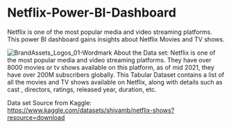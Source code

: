 # Netflix-Power-BI-Dashboard
Netflix is one of the most popular media and video streaming platforms. This power BI dashboard gains insights about Netflix Movies and TV shows.

![BrandAssets_Logos_01-Wordmark](https://github.com/Jayadharanirajapaksha/Netflix-Power-BI-Dashboard/assets/116358845/79171c75-f01b-471c-8cb7-2538fbf51a69)
About the Data set:
Netflix is one of the most popular media and video streaming platforms. They have over
8000 movies or tv shows available on this platform, as of mid 2021, they have over 200M
subscribers globally. This Tabular Dataset contains a list of all the movies and TV shows
available on Netflix, along with details such as cast , directors, ratings, released year, duration,
etc.

Data set Source from Kaggle:
https://www.kaggle.com/datasets/shivamb/netflix-shows?resource=download

